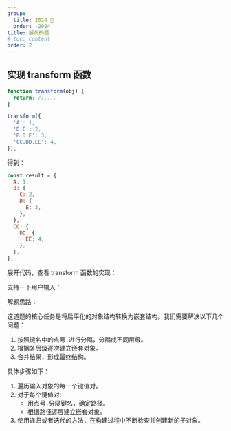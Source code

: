 ```yaml
---
group:
  title: 2024 🐲
  order: -2024
title: 解代码题
# toc: content
order: 2
---
```


## 实现 transform 函数

```js
function transform(obj) {
  return; //....
}

transform({
  'A': 1,
  'B.C': 2,
  'B.D.E': 3,
  'CC.DD.EE': 4,
});
```

得到：

```js
const result = {
  A: 1,
  B: {
    C: 2,
    D: {
      E: 3,
    },
  },
  CC: {
    DD: {
      EE: 4,
    },
  },
};
```

展开代码，查看 transform 函数的实现：

<code src="./_2024__transform/transform1.tsx"></code>

支持一下用户输入：

<code src="./_2024__transform/transform2.tsx"></code>

解题思路：

这道题的核心任务是将扁平化的对象结构转换为嵌套结构。我们需要解决以下几个问题：

1. 按照键名中的点号`.`进行分隔，分隔成不同层级。
2. 根据各层级逐次建立嵌套对象。
3. 合并结果，形成最终结构。

具体步骤如下：

1. 遍历输入对象的每一个键值对。
2. 对于每个键值对:
   - 用点号`.`分隔键名，确定路径。
   - 根据路径逐层建立嵌套对象。
3. 使用递归或者迭代的方法，在构建过程中不断检查并创建新的子对象。
